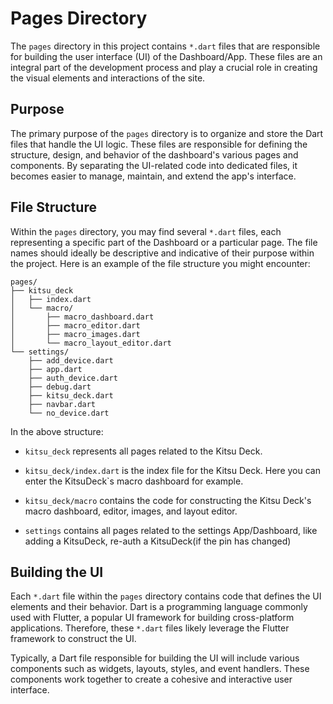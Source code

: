 # Pages Directory

The `pages` directory in this project contains `*.dart` files that are responsible for building the user interface (UI) of the Dashboard/App. These files are an integral part of the development process and play a crucial role in creating the visual elements and interactions of the site.

## Purpose

The primary purpose of the `pages` directory is to organize and store the Dart files that handle the UI logic. These files are responsible for defining the structure, design, and behavior of the dashboard's various pages and components. By separating the UI-related code into dedicated files, it becomes easier to manage, maintain, and extend the app's interface.

## File Structure

Within the `pages` directory, you may find several `*.dart` files, each representing a specific part of the Dashboard or a particular page. The file names should ideally be descriptive and indicative of their purpose within the project. Here is an example of the file structure you might encounter:

```
pages/
├── kitsu_deck
│   ├── index.dart
│   └── macro/
│       ├── macro_dashboard.dart
│       ├── macro_editor.dart
│       ├── macro_images.dart
│       └── macro_layout_editor.dart
└── settings/
    ├── add_device.dart
    ├── app.dart
    ├── auth_device.dart
    ├── debug.dart
    ├── kitsu_deck.dart
    ├── navbar.dart
    └── no_device.dart
```

In the above structure:

- `kitsu_deck` represents all pages related to the Kitsu Deck.
- `kitsu_deck/index.dart` is the index file for the Kitsu Deck. Here you can enter the KitsuDeck`s macro dashboard for example.
- `kitsu_deck/macro` contains the code for constructing the Kitsu Deck's macro dashboard, editor, images, and layout editor.

- `settings` contains all pages related to the settings App/Dashboard, like adding a KitsuDeck, re-auth a KitsuDeck(if the pin has changed)

## Building the UI

Each `*.dart` file within the `pages` directory contains code that defines the UI elements and their behavior. Dart is a programming language commonly used with Flutter, a popular UI framework for building cross-platform applications. Therefore, these `*.dart` files likely leverage the Flutter framework to construct the UI.

Typically, a Dart file responsible for building the UI will include various components such as widgets, layouts, styles, and event handlers. These components work together to create a cohesive and interactive user interface.
